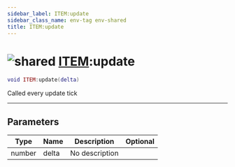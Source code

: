 ```yaml
---
sidebar_label: ITEM:update
sidebar_class_name: env-tag env-shared
title: ITEM:update
---
```


# <img src='/img/wiki/shared.png' alt='shared' data-tag='env-tag' /> [ITEM](../item/README.md):update

```lua
void ITEM:update(delta)
```

Called every update tick<br/>

-----------------
## Parameters

| Type   | Name | Description | Optional |
| ------ | ---- | ----------- | -------: |
| number | delta | No description |   |
